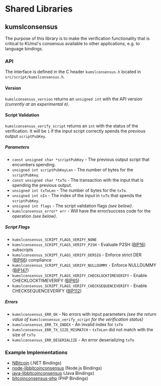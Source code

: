 Shared Libraries
================

## kumslconsensus

The purpose of this library is to make the verification functionality that is critical to KUmsl's consensus available to other applications, e.g. to language bindings.

### API

The interface is defined in the C header `kumslconsensus.h` located in  `src/script/kumslconsensus.h`.

#### Version

`kumslconsensus_version` returns an `unsigned int` with the API version *(currently at an experimental `0`)*.

#### Script Validation

`kumslconsensus_verify_script` returns an `int` with the status of the verification. It will be `1` if the input script correctly spends the previous output `scriptPubKey`.

##### Parameters
- `const unsigned char *scriptPubKey` - The previous output script that encumbers spending.
- `unsigned int scriptPubKeyLen` - The number of bytes for the `scriptPubKey`.
- `const unsigned char *txTo` - The transaction with the input that is spending the previous output.
- `unsigned int txToLen` - The number of bytes for the `txTo`.
- `unsigned int nIn` - The index of the input in `txTo` that spends the `scriptPubKey`.
- `unsigned int flags` - The script validation flags *(see below)*.
- `kumslconsensus_error* err` - Will have the error/success code for the operation *(see below)*.

##### Script Flags
- `kumslconsensus_SCRIPT_FLAGS_VERIFY_NONE`
- `kumslconsensus_SCRIPT_FLAGS_VERIFY_P2SH` - Evaluate P2SH ([BIP16](https://github.com/bitcoin/bips/blob/master/bip-0016.mediawiki)) subscripts
- `kumslconsensus_SCRIPT_FLAGS_VERIFY_DERSIG` - Enforce strict DER ([BIP66](https://github.com/bitcoin/bips/blob/master/bip-0066.mediawiki)) compliance
- `kumslconsensus_SCRIPT_FLAGS_VERIFY_NULLDUMMY` - Enforce NULLDUMMY ([BIP147](https://github.com/bitcoin/bips/blob/master/bip-0147.mediawiki))
- `kumslconsensus_SCRIPT_FLAGS_VERIFY_CHECKLOCKTIMEVERIFY` - Enable CHECKLOCKTIMEVERIFY ([BIP65](https://github.com/bitcoin/bips/blob/master/bip-0065.mediawiki))
- `kumslconsensus_SCRIPT_FLAGS_VERIFY_CHECKSEQUENCEVERIFY` - Enable CHECKSEQUENCEVERIFY ([BIP112](https://github.com/bitcoin/bips/blob/master/bip-0112.mediawiki))

##### Errors
- `kumslconsensus_ERR_OK` - No errors with input parameters *(see the return value of `kumslconsensus_verify_script` for the verification status)*
- `kumslconsensus_ERR_TX_INDEX` - An invalid index for `txTo`
- `kumslconsensus_ERR_TX_SIZE_MISMATCH` - `txToLen` did not match with the size of `txTo`
- `kumslconsensus_ERR_DESERIALIZE` - An error deserializing `txTo`

### Example Implementations
- [NBitcoin](https://github.com/NicolasDorier/NBitcoin/blob/master/NBitcoin/Script.cs#L814) (.NET Bindings)
- [node-libbitcoinconsensus](https://github.com/bitpay/node-libbitcoinconsensus) (Node.js Bindings)
- [java-libbitcoinconsensus](https://github.com/dexX7/java-libbitcoinconsensus) (Java Bindings)
- [bitcoinconsensus-php](https://github.com/Bit-Wasp/bitcoinconsensus-php) (PHP Bindings)
